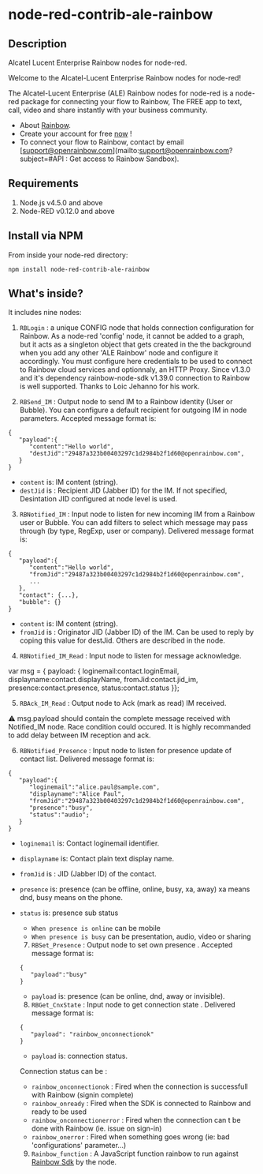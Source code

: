 node-red-contrib-ale-rainbow
==========================
## Description
Alcatel Lucent Enterprise Rainbow nodes for node-red.

Welcome to the Alcatel-Lucent Enterprise Rainbow nodes for node-red!

The Alcatel-Lucent Enterprise (ALE) Rainbow nodes for node-red is a node-red package for connecting your flow to Rainbow, The FREE app to text, call, video and share instantly with your business community.
- About [Rainbow](https://www.openrainbow.com).
- Create your account for free [now](https://web.openrainbow.com/1.21.4/#/subscribe?utm_source=www.npmjs.com/package/node-red-contrib-ale-rainbow&utm_campaign=NodeRed&utm_content=README.md) !
- To connect your flow to Rainbow, contact by email [support@openrainbow.com](mailto:support@openrainbow.com?subject=#API : Get access to Rainbow Sandbox).

## Requirements

1. Node.js v4.5.0 and above
2. Node-RED v0.12.0 and above

## Install via NPM

From inside your node-red directory:
```
npm install node-red-contrib-ale-rainbow
```

## What's inside?
It includes nine nodes:

1. ```RBLogin``` : a unique CONFIG node that holds connection configuration for Rainbow. As a node-red 'config' node, it cannot be added to a graph, but it acts as a singleton object that gets created in the the background when you add any other 'ALE Rainbow' node and configure it accordingly. You must configure here credentials to be used to connect to Rainbow cloud services and optionnaly, an HTTP Proxy.
Since v1.3.0 and it's dependency rainbow-node-sdk v1.39.0 connection to Rainbow is well supported. Thanks to Loic Jehanno for his work.

2. ```RBSend_IM``` : Output node to send IM to a Rainbow identity (User or Bubble).
You can configure a default recipient for outgoing IM in node parameters.
Accepted message format is:
```
{  
   "payload":{  
      "content":"Hello world",
      "destJid":"29487a323b00403297c1d2984b2f1d60@openrainbow.com",
   }
}
```
- ```content``` is: IM content (string).
- ```destJid``` is : Recipient JID (Jabber ID) for the IM. If not specified, Desintation JID configured at node level is used.


3. ```RBNotified_IM``` : Input node to listen for new incoming IM from a Rainbow user or Bubble.
You can add filters to select which message may pass through (by type, RegExp, user or company).
Delivered message format is:
```
{  
   "payload":{  
      "content":"Hello world",
      "fromJid":"29487a323b00403297c1d2984b2f1d60@openrainbow.com",
      ...
   },
   "contact": {...},
   "bubble": {}
}
```
- ```content``` is: IM content (string).
- ```fromJid``` is : Originator JID (Jabber ID) of the IM. Can be used to reply by coping this value for destJid.
Others are described in the node.

4. ```RBNotified_IM_Read``` : Input node to listen for message acknowledge.

var msg = { payload: { loginemail:contact.loginEmail, displayname:contact.displayName, fromJid:contact.jid_im, presence:contact.presence, status:contact.status  }};

5. ```RBAck_IM_Read``` : Output node to Ack (mark as read) IM received.

⚠ msg.payload should contain the complete message received with Notified_IM node.
Race condition could occured. It is highly recommanded to add delay between IM reception and ack.

6. ```RBNotified_Presence``` : Input node to listen for presence update of contact list.
Delivered message format is:
```
{  
   "payload":{  
      "loginemail":"alice.paul@sample.com",
      "displayname":"Alice Paul",
      "fromJid":"29487a323b00403297c1d2984b2f1d60@openrainbow.com",
      "presence":"busy",
      "status":"audio";
   }
}
```
- ```loginemail``` is: Contact loginemail identifier.
- ```displayname``` is: Contact plain text display name.
- ```fromJid``` is : JID (Jabber ID) of the contact.
- ```presence``` is: presence (can be offline, online, busy, xa, away) xa means dnd, busy means on the phone.
- ```status``` is: presence sub status
  - ```When presence is online``` can be mobile
  - ```When presence is busy``` can be presentation, audio, video or sharing

  7. ```RBSet_Presence``` : Output node to set own presence .
  Accepted message format is:
  ```
  {  
     "payload":"busy"  
  }
  ```
  - ```payload``` is: presence (can be online, dnd, away or invisible).

  8. ```RBGet_CnxState``` : Input node to get connection state .
  Delivered message format is:
  ```
  {  
     "payload": "rainbow_onconnectionok"  
  }
  ```
  - ```payload``` is: connection status.

  Connection status can be :
  -  ```rainbow_onconnectionok``` :  Fired when the connection is successfull with Rainbow (signin complete)
  -  ```rainbow_onready``` : Fired when the SDK is connected to Rainbow and ready to be used
  -  ```rainbow_onconnectionerror``` : Fired when the connection can t be done with Rainbow (ie. issue on sign-in)
  -  ```rainbow_onerror``` :  Fired when something goes wrong (ie: bad 'configurations' parameter...)

  9. ```Rainbow_function``` : A JavaScript function rainbow to run against <a target="_blank" href="https://www.npmjs.com/package/rainbow-node-sdk">Rainbow Sdk</a> by the node.</p>


  
  
